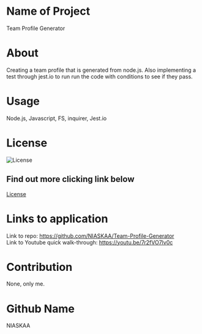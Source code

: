 # Name of Project
Team Profile Generator

# About
Creating a team profile that is generated from node.js.
Also implementing a test through jest.io to run run the code with conditions to see if they pass.

# Usage
Node.js, Javascript, FS, inquirer, Jest.io

# License
![License](https://img.shields.io/badge/license-MIT-blue.svg "License Badge")
## Find out more clicking link below 
[License](https://opensource.org/licenses/MIT)

# Links to application
Link to repo: https://github.com/NIASKAA/Team-Profile-Generator \
Link to Youtube quick walk-through: https://youtu.be/7r2fVO7lv0c

# Contribution 
None, only me. 

# Github Name
NIASKAA
    